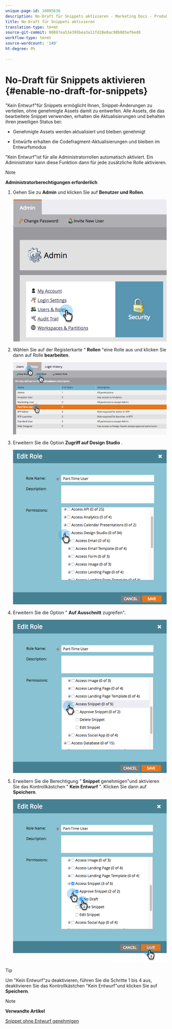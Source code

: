 ```yaml
---
unique-page-id: 10095636
description: No-Draft für Snippets aktivieren - Marketing Docs - Produktdokumentation
title: No-Draft für Snippets aktivieren
translation-type: tm+mt
source-git-commit: 00887ea53e395bea3a11fd28e0ac98b085ef6ed8
workflow-type: tm+mt
source-wordcount: '149'
ht-degree: 0%

---
```



# No-Draft für Snippets aktivieren {#enable-no-draft-for-snippets}

&quot;Kein Entwurf&quot;für Snippets ermöglicht Ihnen, Snippet-Änderungen zu verteilen, ohne genehmigte Assets damit zu entwerfen. Alle Assets, die das bearbeitete Snippet verwenden, erhalten die Aktualisierungen und behalten ihren jeweiligen Status bei:

* Genehmigte Assets werden aktualisiert und bleiben genehmigt

* Entwürfe erhalten die Codefragment-Aktualisierungen und bleiben im Entwurfsmodus

&quot;Kein Entwurf&quot;ist für alle Administratorrollen automatisch aktiviert. Ein Administrator kann diese Funktion dann für jede zusätzliche Rolle aktivieren.

>[!NOTE]
>
>**Administratorberechtigungen erforderlich**

1. Gehen Sie zu **Admin** und klicken Sie auf **Benutzer und Rollen**.

   ![](assets/usersandroles.png)

1. Wählen Sie auf der Registerkarte &quot; **Rollen** &quot;eine Rolle aus und klicken Sie dann auf Rolle **bearbeiten**.

   ![](assets/editrole2.png)

1. Erweitern Sie die Option **Zugriff auf Design Studio** .

   ![](assets/expanddesignstudio.png)

1. Erweitern Sie die Option &quot; **Auf Ausschnitt** zugreifen&quot;.

   ![](assets/expandsnippet.png)

1. Erweitern Sie die Berechtigung &quot; **Snippet** genehmigen&quot;und aktivieren Sie das Kontrollkästchen &quot; **Kein Entwurf** &quot;. Klicken Sie dann auf **Speichern**.

   ![](assets/2017-06-15-10-35-04.png)

>[!TIP]
>
>Um &quot;Kein Entwurf&quot;zu deaktivieren, führen Sie die Schritte 1 bis 4 aus, deaktivieren Sie das Kontrollkästchen &quot;Kein Entwurf&quot;und klicken Sie auf **Speichern**.

>[!NOTE]
>
>**Verwandte Artikel**
>
>[Snippet ohne Entwurf genehmigen](../../../../product-docs/personalization/segmentation-and-snippets/snippets/approve-a-snippet-with-no-draft.md)

